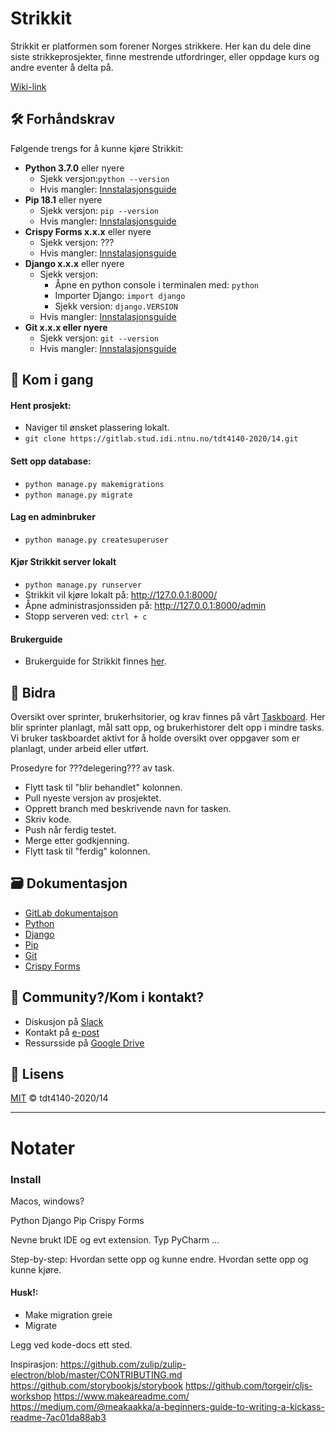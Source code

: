 # Strikkit

Strikkit er platformen som forener Norges strikkere. Her kan du dele dine siste strikkeprosjekter, finne mestrende utfordringer, eller oppdage kurs og andre eventer å delta på.

[Wiki-link]()

## 🛠 Forhåndskrav

Følgende trengs for å kunne  kjøre Strikkit:

- **Python 3.7.0** eller nyere
    - Sjekk versjon:`python --version`
    - Hvis mangler: [Innstalasjonsguide](https://www.python.org/downloads/)
- **Pip 18.1** eller nyere
    - Sjekk versjon: `pip --version`
    - Hvis mangler: [Innstalasjonsguide](https://pypi.org/project/pip/)
- **Crispy Forms x.x.x** eller nyere
    - Sjekk versjon: ???
    - Hvis mangler: [Innstalasjonsguide](https://django-crispy-forms.readthedocs.io/en/latest/install.html) 
- **Django x.x.x** eller nyere
    - Sjekk versjon:
        - Åpne en python console i terminalen med: `python`
        - Importer Django: `import django`
        - Sjekk version: `django.VERSION`
    - Hvis mangler: [Innstalasjonsguide](https://www.djangoproject.com/download/) 
- **Git x.x.x eller nyere**
    - Sjekk versjon: `git --version`
    - Hvis mangler: [Innstalasjonsguide](https://git-scm.com/downloads) 


## 🚀 Kom i gang

#### Hent prosjekt:
- Naviger til ønsket plassering lokalt.
- `git clone https://gitlab.stud.idi.ntnu.no/tdt4140-2020/14.git`
#### Sett opp database:
- `python manage.py makemigrations`
- `python manage.py migrate`
#### Lag en adminbruker
- `python manage.py createsuperuser`
#### Kjør Strikkit server lokalt
- `python manage.py runserver`
- Strikkit vil kjøre lokalt på: http://127.0.0.1:8000/
- Åpne administrasjonssiden på: http://127.0.0.1:8000/admin
- Stopp serveren ved: `ctrl + c`
#### Brukerguide
- Brukerguide for Strikkit finnes [her]().

## 🤝 Bidra

Oversikt over sprinter, brukerhsitorier, og krav finnes på vårt [Taskboard](https://docs.google.com/spreadsheets/d/15qQ-gtJjxQj-VVuyxZlJJvFn6olqX0QQGfVPgQUNHMY/edit?usp=sharing). Her blir sprinter planlagt, mål satt opp, og brukerhistorer delt opp i mindre tasks. Vi bruker taskboardet aktivt for å holde oversikt over oppgaver som er planlagt, under arbeid eller utført.  

Prosedyre for ???delegering??? av task.
- Flytt task til "blir behandlet" kolonnen.
- Pull nyeste versjon av prosjektet.
- Opprett branch med beskrivende navn for tasken.
- Skriv kode.
- Push når ferdig testet.
- Merge etter godkjenning.
- Flytt task til "ferdig" kolonnen.


## 🗃 Dokumentasjon

- [GitLab dokumentajson]()
- [Python](https://docs.python.org/3/)
- [Django](https://docs.djangoproject.com/en/3.0/)
- [Pip](https://pip.pypa.io/en/stable/)
- [Git](https://git-scm.com/doc)
- [Crispy Forms](https://django-crispy-forms.readthedocs.io/en/latest/#)


## 👥 Community?/Kom i kontakt?

- Diskusjon på [Slack](https://join.slack.com/t/tdt4140progra-qcl9717/shared_invite/zt-dd8adjty-c8auLq9xqrPlg4GmfkdHkg)
- Kontakt på [e-post](mailto:eivind.dovland@gmail.com)
- Ressursside på [Google Drive](https://drive.google.com/drive/folders/1t935WvVLRR06sRqwpEmIcmaG9hHxzESI?usp=sharing)


## 📝 Lisens

[MIT](https://gitlab.stud.idi.ntnu.no/tdt4140-2020/14/-/blob/master/LICENSE) © tdt4140-2020/14



---

# Notater

### Install

Macos, windows?

Python
Django
Pip
Crispy Forms


Nevne brukt IDE og evt extension. Typ PyCharm ...

Step-by-step:
Hvordan sette opp og kunne endre.
Hvordan sette opp og kunne kjøre.

#### Husk!:
- Make migration greie
- Migrate

Legg ved kode-docs ett sted.



Inspirasjon:
https://github.com/zulip/zulip-electron/blob/master/CONTRIBUTING.md
https://github.com/storybookjs/storybook
https://github.com/torgeir/cljs-workshop
https://www.makeareadme.com/
https://medium.com/@meakaakka/a-beginners-guide-to-writing-a-kickass-readme-7ac01da88ab3
